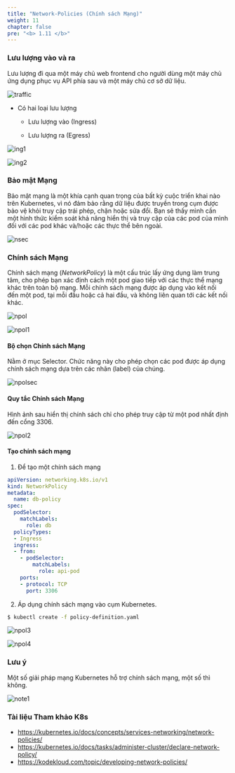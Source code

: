 ```yaml
---
title: "Network-Policies (Chính sách Mạng)"
weight: 11
chapter: false
pre: "<b> 1.11 </b>"
---
```


### Lưu lượng vào và ra

Lưu lượng đi qua một máy chủ web frontend cho người dùng một máy chủ ứng dụng phục vụ API phía sau và một máy chủ cơ sở dữ liệu.

![traffic](/images/1/11/traffic.PNG)

- Có hai loại lưu lượng

  - Lưu lượng vào (Ingress)

  - Lưu lượng ra (Egress)

![ing1](/images/1/11/ing1.PNG)

![ing2](/images/1/11/ing2.PNG)

### Bảo mật Mạng

Bảo mật mạng là một khía cạnh quan trọng của bất kỳ cuộc triển khai nào trên Kubernetes, vì nó đảm bảo rằng dữ liệu được truyền trong cụm được bảo vệ khỏi truy cập trái phép, chặn hoặc sửa đổi. Bạn sẽ thấy mình cần một hình thức kiểm soát khả năng hiển thị và truy cập của các pod của mình đối với các pod khác và/hoặc các thực thể bên ngoài.

![nsec](/images/1/11/nsec.PNG)

### Chính sách Mạng

Chính sách mạng (_NetworkPolicy_) là một cấu trúc lấy ứng dụng làm trung tâm, cho phép bạn xác định cách một pod giao tiếp với các thực thể mạng khác trên toàn bộ mạng. Mỗi chính sách mạng được áp dụng vào kết nối đến một pod, tại mỗi đầu hoặc cả hai đầu, và không liên quan tới các kết nối khác.

![npol](/images/1/11/npol.PNG)

![npol1](/images/1/11/npol1.PNG)

#### Bộ chọn Chính sách Mạng

Nằm ở mục Selector. Chức năng này cho phép chọn các pod được áp dụng chính sách mạng dựa trên các nhãn (label) của chúng.

![npolsec](/images/1/11/npolsec.PNG)

#### Quy tắc Chính sách Mạng

Hình ảnh sau hiển thị chính sách chỉ cho phép truy cập từ một pod nhất định đến cổng 3306.

![npol2](/images/1/11/npol2.PNG)

#### Tạo chính sách mạng

1. Để tạo một chính sách mạng

```yaml
apiVersion: networking.k8s.io/v1
kind: NetworkPolicy
metadata:
  name: db-policy
spec:
  podSelector:
    matchLabels:
      role: db
  policyTypes:
  - Ingress
  ingress:
  - from:
    - podSelector:
        matchLabels:
          role: api-pod
    ports:
    - protocol: TCP
      port: 3306
```

2. Áp dụng chính sách mạng vào cụm Kubernetes.

```bash
$ kubectl create -f policy-definition.yaml
```

![npol3](/images/1/11/npol3.PNG)

![npol4](/images/1/11/npol4.PNG)

### Lưu ý

Một số giải pháp mạng Kubernetes hỗ trợ chính sách mạng, một số thì không.

![note1](/images/1/11/note1.PNG)

### Tài liệu Tham khảo K8s
- https://kubernetes.io/docs/concepts/services-networking/network-policies/
- https://kubernetes.io/docs/tasks/administer-cluster/declare-network-policy/
- https://kodekloud.com/topic/developing-network-policies/